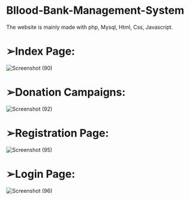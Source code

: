 # Bllood-Bank-Management-System
The website is mainly made with php, Mysql, Html, Css, Javascript.

# ➢Index Page:
![Screenshot (90)](https://user-images.githubusercontent.com/93143666/187113246-49e3d62f-94d6-488b-ba68-2194cc9da993.png)

# ➢Donation Campaigns:
![Screenshot (92)](https://user-images.githubusercontent.com/93143666/187113550-6e792fe2-85a7-4e3a-a65a-f01bfa22edda.png)

# ➢Registration Page:
![Screenshot (95)](https://user-images.githubusercontent.com/93143666/187113873-56240e35-21e7-449b-9bbc-f103585eea73.png)

# ➢Login Page:
![Screenshot (96)](https://user-images.githubusercontent.com/93143666/187114050-0d671ee2-9d93-4d26-b325-85f24dfcbee7.png)
